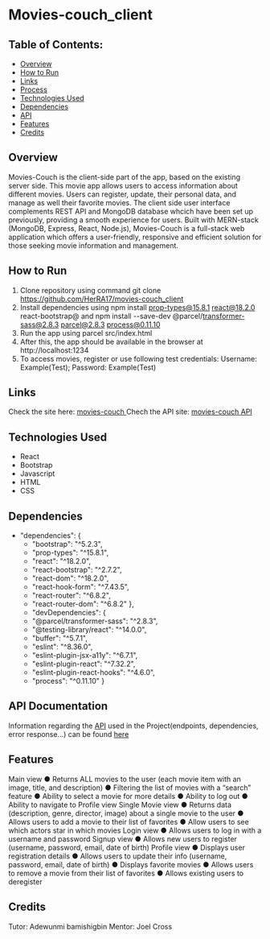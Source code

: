 # Movies-couch_client
## Table of Contents:
* [Overview](#overview)
* [How to Run](#how-to-run)
* [Links](#links)
* [Process](#process)
* [Technologies Used](#technologies-used)
* [Dependencies](#dependencies)
* [API](#api)
* [Features](#features)
* [Credits](#credentials)

<a id="overview"></a>
## Overview
Movies-Couch is the client-side part of the app, based on the existing server side. This movie app allows users to access information about different movies.
Users can register, update, their personal data, and manage as well their favorite movies.
The client side user interface complements REST API and MongoDB database whcich have been set up previously, providing a smooth experience for users. Built with MERN-stack (MongoDB, Express, React, Node.js), Movies-Couch is a full-stack web application which offers a user-friendly, responsive and efficient solution for those seeking movie information and management.

<a id="hot-to-tun"></a>
## How to Run
1. Clone repository using command git clone https://github.com/HerRA17/movies-couch_client
2. Install dependencies using npm install prop-types@15.8.1 react@18.2.0 react-bootstrap@ and npm install --save-dev @parcel/transformer-sass@2.8.3 parcel@2.8.3 process@0.11.10
3. Run the app using parcel src/index.html
4. After this, the app should be available in the browser at http://localhost:1234 
5. To access movies, register or use following test credentials: Username: Example(Test); Password: Example(Test)

<a id="links"></a>
## Links
Check the site here: <a href="https://movies-couch.netlify.app/"> movies-couch </a>
Chech the API site: <a href="https://github.com/HerRA17/movies-couch_api" > movies-couch API</a>

<a id="technologies-used"></a>
## Technologies Used
+ React
+ Bootstrap
+ Javascript
+ HTML
+ CSS

<a id="dependencies"></a>
## Dependencies
* "dependencies": {
  *  "bootstrap": "^5.2.3",
  *  "prop-types": "^15.8.1",
  *  "react": "^18.2.0",
  *  "react-bootstrap": "^2.7.2",
  *  "react-dom": "^18.2.0",
  *  "react-hook-form": "^7.43.5",
  *  "react-router": "^6.8.2",
  *  "react-router-dom": "^6.8.2"
  },
  * "devDependencies": {
   * "@parcel/transformer-sass": "^2.8.3",
   * "@testing-library/react": "^14.0.0",
   * "buffer": "^5.7.1",
   * "eslint": "^8.36.0",
   * "eslint-plugin-jsx-a11y": "^6.7.1",
   * "eslint-plugin-react": "^7.32.2",
   * "eslint-plugin-react-hooks": "^4.6.0",
   * "process": "^0.11.10"
  }

<a id="api"></a>
## API Documentation
Information regarding the <a href="https://github.com/HerRA17/movies-couch_api" target="_blank">API</a> used in the Project(endpoints, dependencies, error response...) can be found <a href="" target="_blank">here</a>

<a id="features"></a>
## Features
Main view
● Returns ALL movies to the user (each movie item with an image, title, and description)
● Filtering the list of movies with a “search” feature
● Ability to select a movie for more details
● Ability to log out
● Ability to navigate to Profile view
Single Movie view
● Returns data (description, genre, director, image) about a single movie to the user
● Allows users to add a movie to their list of favorites
● Allow users to see which actors star in which movies
Login view
● Allows users to log in with a username and password
Signup view
● Allows new users to register (username, password, email, date of birth)
Profile view
● Displays user registration details
● Allows users to update their info (username, password, email, date of birth)
● Displays favorite movies
● Allows users to remove a movie from their list of favorites
● Allows existing users to deregister

<a id="credits"></a>
## Credits
Tutor: Adewunmi bamishigbin
Mentor: Joel Cross